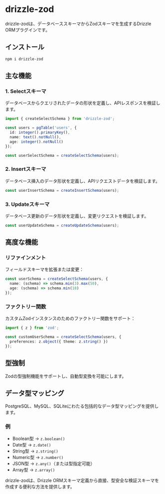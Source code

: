 # drizzle-zod

drizzle-zodは、データベーススキーマからZodスキーマを生成するDrizzle ORMプラグインです。

## インストール

```bash
npm i drizzle-zod
```

## 主な機能

### 1. Selectスキーマ

データベースからクエリされたデータの形状を定義し、APIレスポンスを検証します。

```typescript
import { createSelectSchema } from 'drizzle-zod';

const users = pgTable('users', {
  id: integer().primaryKey(),
  name: text().notNull(),
  age: integer().notNull()
});

const userSelectSchema = createSelectSchema(users);
```

### 2. Insertスキーマ

データベース挿入のデータ形状を定義し、APIリクエストデータを検証します。

```typescript
const userInsertSchema = createInsertSchema(users);
```

### 3. Updateスキーマ

データベース更新のデータ形状を定義し、変更リクエストを検証します。

```typescript
const userUpdateSchema = createUpdateSchema(users);
```

## 高度な機能

### リファインメント

フィールドスキーマを拡張または変更：

```typescript
const userSchema = createSelectSchema(users, {
  name: (schema) => schema.min(3).max(50),
  age: (schema) => schema.min(18)
});
```

### ファクトリー関数

カスタムZodインスタンスのためのファクトリー関数をサポート：

```typescript
import { z } from 'zod';

const customUserSchema = createSelectSchema(users, {
  preferences: z.object({ theme: z.string() })
});
```

## 型強制

Zodの型強制機能をサポートし、自動型変換を可能にします。

## データ型マッピング

PostgreSQL、MySQL、SQLiteにわたる包括的なデータ型マッピングを提供します。

### 例

- Boolean型 → `z.boolean()`
- Date型 → `z.date()`
- String型 → `z.string()`
- Numeric型 → `z.number()`
- JSON型 → `z.any()`（または型指定可能）
- Array型 → `z.array()`

drizzle-zodは、Drizzle ORMスキーマ定義から直接、型安全な検証スキーマを作成する便利な方法を提供します。
